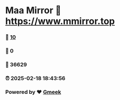 # Maa Mirror :link: https://www.mmirror.top 
### :page_facing_up: [10](https://www.mmirror.top/tag.html) 
### :speech_balloon: 0 
### :hibiscus: 36629 
### :alarm_clock: 2025-02-18 18:43:56 
### Powered by :heart: [Gmeek](https://github.com/Meekdai/Gmeek)

